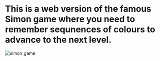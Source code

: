 # This is a web version of the famous Simon game where you need to remember sequnences of colours to advance to the next level. 

![simon_game](https://user-images.githubusercontent.com/113481623/225326786-41f63279-8544-41c1-aaf0-e7ff184d9b15.png)
